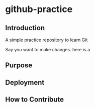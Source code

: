 # github-practice

## Introduction

A simple practice repository to learn Git

Say you want to make changes. here is a 

## Purpose

## Deployment

## How to Contribute
